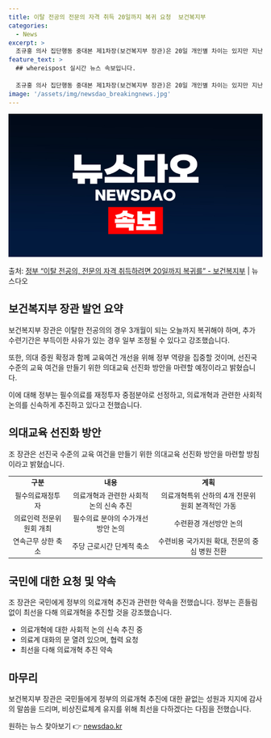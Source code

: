```yaml
---
title: 이탈 전공의 전문의 자격 취득 20일까지 복귀 요청  보건복지부
categories:
  - News
excerpt: >
  조규홍 의사 집단행동 중대본 제1차장(보건복지부 장관)은 20일 개인별 차이는 있지만 지난 2월 19일부터 …
feature_text: >
  ## whereispost 실시간 뉴스 속보입니다.

  조규홍 의사 집단행동 중대본 제1차장(보건복지부 장관)은 20일 개인별 차이는 있지만 지난 2월 19일부터 …
image: '/assets/img/newsdao_breakingnews.jpg'
---
```


![뉴스다오 속보](/assets/img/newsdao_breakingnews.jpg)

<p>출처: <a href="https://newsdao.kr/3853" rel="dofollow">정부 “이탈 전공의, 전문의 자격 취득하려면 20일까지 복귀를”  - 보건복지부</a> | 뉴스다오</p>

<h2 data-ke-size="size26">보건복지부 장관 발언 요약</h2>
<p data-ke-size="size16">보건복지부 장관은 이탈한 전공의의 경우 3개월이 되는 오늘까지 복귀해야 하며, 추가 수련기간은 부득이한 사유가 있는 경우 일부 조정될 수 있다고 강조했습니다.</p>
<p data-ke-size="size16">또한, 의대 증원 확정과 함께 교육여건 개선을 위해 정부 역량을 집중할 것이며, 선진국 수준의 교육 여건을 만들기 위한 의대교육 선진화 방안을 마련할 예정이라고 밝혔습니다.</p>
<p data-ke-size="size16">이에 대해 정부는 필수의료를 재정투자 중점분야로 선정하고, 의료개혁과 관련한 사회적 논의를 신속하게 추진하고 있다고 전했습니다.</p>

<h2 data-ke-size="size26">의대교육 선진화 방안</h2>
<p data-ke-size="size16">조 장관은 선진국 수준의 교육 여건을 만들기 위한 의대교육 선진화 방안을 마련할 방침이라고 밝혔습니다.</p>
<table>
  <colgroup><col><col><col></colgroup>
  <tbody><tr>
    <td style="text-align: center;"><b>구분</b></td>
    <td style="text-align: center;"><b>내용</b></td>
    <td style="text-align: center;"><b>계획</b></td>
  </tr>
  <tr>
    <td style="text-align: center;">필수의료재정투자</td>
    <td style="text-align: center;">의료개혁과 관련한 사회적 논의 신속 추진</td>
    <td style="text-align: center;">의료개혁특위 산하의 4개 전문위원회 본격적인 가동</td>
  </tr>
  <tr>
    <td style="text-align: center;">의료인력 전문위원회 개최</td>
    <td style="text-align: center;">필수의료 분야의 수가개선 방안 논의</td>
    <td style="text-align: center;">수련환경 개선방안 논의</td>
  </tr>
  <tr>
    <td style="text-align: center;">연속근무 상한 축소</td>
    <td style="text-align: center;">주당 근로시간 단계적 축소</td>
    <td style="text-align: center;">수련비용 국가지원 확대, 전문의 중심 병원 전환</td>
  </tr>
</tbody></table>

<h2 data-ke-size="size26">국민에 대한 요청 및 약속</h2>
<p data-ke-size="size16">조 장관은 국민에게 정부의 의료개혁 추진과 관련한 약속을 전했습니다. 정부는 흔들림 없이 최선을 다해 의료개혁을 추진할 것을 강조했습니다.</p>
<ul>
  <li>의료개혁에 대한 사회적 논의 신속 추진 중</li>
  <li>의료계 대화의 문 열려 있으며, 협력 요청</li>
  <li>최선을 다해 의료개혁 추진 약속</li>
</ul>

<h2 data-ke-size="size26">마무리</h2>
<p data-ke-size="size16">보건복지부 장관은 국민들에게 정부의 의료개혁 추진에 대한 끝없는 성원과 지지에 감사의 말씀을 드리며, 비상진료체계 유지를 위해 최선을 다하겠다는 다짐을 전했습니다.</p> 

원하는 뉴스 찾아보기 👉 <a href="https://newsdao.kr" rel="dofollow">newsdao.kr</a>


